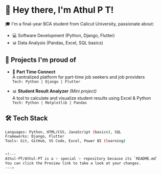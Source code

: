 # 👋 Hey there, I'm Athul P T!

🎓 I'm a final-year BCA student from Calicut University, passionate about:
- 💻 Software Development (Python, Django, Flutter)
- 📊 Data Analysis (Pandas, Excel, SQL basics)

## 🚀 Projects I'm proud of
- 🧠 **Part Time Connect**  
  A centralized platform for part-time job seekers and job providers  
  `Tech: Python | Django | Flutter `

- 📊 **Student Result Analyzer** *(Mini project)*  
  A tool to calculate and visualize student results using Excel & Python  
  `Tech: Python | Matplotlib | Pandas`

## 🛠️ Tech Stack
```bash
Languages: Python, HTML/CSS, JavaScript (basics), SQL  
Frameworks: Django, Flutter  
Tools: Git, GitHub, VS Code, Excel, Power BI (learning)  


<!---
Athul-PT/Athul-PT is a ✨ special ✨ repository because its `README.md` (this file) appears on your GitHub profile.
You can click the Preview link to take a look at your changes.
--->
